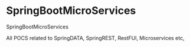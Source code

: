 # SpringBootMicroServices
SpringBootMicroServices

All POCS related to SpringDATA, SpringREST, RestFUl, Microservices etc,
